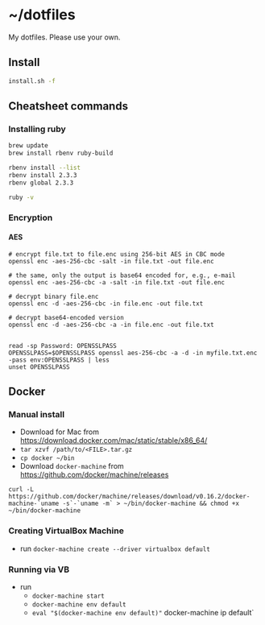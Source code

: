 # ~/dotfiles

My dotfiles. Please use your own.

## Install

```sh
install.sh -f
```

## Cheatsheet commands

### Installing ruby

```sh
brew update
brew install rbenv ruby-build

rbenv install --list
rbenv install 2.3.3
rbenv global 2.3.3

ruby -v
```

### Encryption

#### AES

```
# encrypt file.txt to file.enc using 256-bit AES in CBC mode
openssl enc -aes-256-cbc -salt -in file.txt -out file.enc

# the same, only the output is base64 encoded for, e.g., e-mail
openssl enc -aes-256-cbc -a -salt -in file.txt -out file.enc

# decrypt binary file.enc
openssl enc -d -aes-256-cbc -in file.enc -out file.txt

# decrypt base64-encoded version
openssl enc -d -aes-256-cbc -a -in file.enc -out file.txt


read -sp Password: OPENSSLPASS
OPENSSLPASS=$OPENSSLPASS openssl aes-256-cbc -a -d -in myfile.txt.enc -pass env:OPENSSLPASS | less
unset OPENSSLPASS
```


## Docker

### Manual install
- Download for Mac from https://download.docker.com/mac/static/stable/x86_64/
- `tar xzvf /path/to/<FILE>.tar.gz`
- `cp docker ~/bin`
- Download `docker-machine` from https://github.com/docker/machine/releases
```
curl -L https://github.com/docker/machine/releases/download/v0.16.2/docker-machine-`uname -s`-`uname -m` > ~/bin/docker-machine && chmod +x ~/bin/docker-machine
```

### Creating VirtualBox Machine
- run `docker-machine create --driver virtualbox default`

### Running via VB
- run 
  - `docker-machine start`
  - `docker-machine env default`
  - `eval "$(docker-machine env default)"`
  docker-machine ip default`
  
